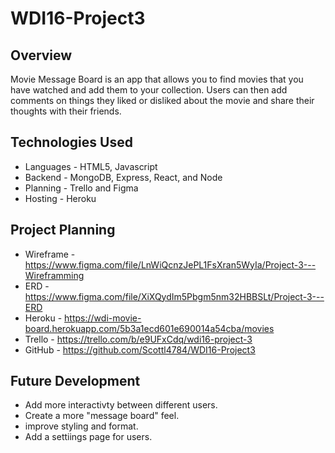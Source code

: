 # WDI16-Project3

   ## Overview 

Movie Message Board is an app that allows you to find movies that you have watched and add them to your collection. Users can then add comments on things they liked or disliked about the movie and share their thoughts with their friends.

   ## Technologies Used

  *  Languages - HTML5, Javascript 
  *  Backend - MongoDB, Express, React, and Node 
  *  Planning - Trello and Figma
  *  Hosting - Heroku

   ## Project Planning
   * Wireframe - https://www.figma.com/file/LnWiQcnzJePL1FsXran5WyIa/Project-3---Wireframming
   * ERD - https://www.figma.com/file/XiXQydIm5Pbgm5nm32HBBSLt/Project-3---ERD
   * Heroku - https://wdi-movie-board.herokuapp.com/5b3a1ecd601e690014a54cba/movies
   * Trello - https://trello.com/b/e9UFxCdq/wdi16-project-3
   * GitHub - https://github.com/Scottl4784/WDI16-Project3
        
        
   ## Future Development
   * Add more interactivty between different users.
   * Create a more "message board" feel.
   * improve styling and format.
   * Add a settiings page for users.
   

